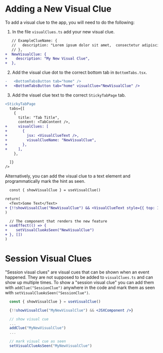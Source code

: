 # Adding a New Visual Clue

To add a visual clue to the app, you will need to do the following:

1. In the file `visualClues.ts` add your new visual clue.

```diff
   // ExampleClueName: {
   //   description: "Lorem ipsum dolor sit amet,  consectetur adipiscing elit",
   // },
+  NewVisualClue: {
+    description: "My New Visual Clue",
+  },
```

2. Add the visual clue dot to the correct bottom tab in `BottomTabs.tsx`.

```diff
-   <BottomTabsButton tab="home" />
+   <BottomTabsButton tab="home" visualClue="NewVisualClue" />

```

3. Add the visuel clue text to the correct `StickyTabPage` tab.

```diff
<StickyTabPage
  tabs={[
    {
      title: "Tab Title",
      content: <TabContent />,
+     visualClues: [
+       {
+         jsx: <VisualClueText />,
+         visualClueName: "NewVisualClue",
+       },
+     ],
    },

  ]}
/>
```

Alternatively, you can add the visual clue to a text element and programmatically mark the hint as seen.

```diff
  const { showVisualClue } = useVisualClue()

return(
  <Text>Some Text</Text>
+ {!!showVisualClue("NewVisualClue") && <VisualClueText style={{ top: 14, right: -36 }} />}
)
```

```diff
  // The component that renders the new feature
+ useEffect(() => {
+    setVisualClueAsSeen("NewVisualClue")
+ }, [])
)
```

# Session Visual Clues

"Session visual clues" are visual cues that can be shown when an event happened. They are not supposed to be added to `visualClues.ts` and can show up multiple times. To show a "session visual clue" you can add them with `addClue("SessionClue")` anywhere in the code and mark them as seen with `setVisualClueAsSeen("SessionClue")`.

```jsx
  const { showVisualClue } = useVisualClue()

  {!!showVisualClue("MyNewVisualClue") && <JSXComponent />}

  // show visual cue
  ...
  addClue("MyNewVisualClue")
  ...

  // mark visual cue as seen
  setVisualClueAsSeen("MyNewVisualClue")

```
